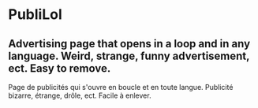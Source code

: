 # PubliLol
  Advertising page that opens in a loop and in any language. Weird, strange, funny advertisement, ect. Easy to remove.
  ----------------------------------------------------------------------------------------------------------------------
  Page de publicités qui s'ouvre en boucle et en toute langue. Publicité bizarre, étrange, drôle, ect. Facile à enlever.

